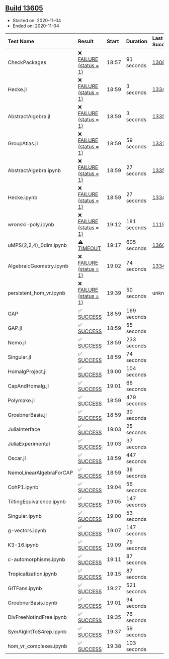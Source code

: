 ## [Build 13605](https://oscarci.mathematik.uni-kl.de/job/oscar/13605/)

* Started on: 2020-11-04
* Ended on: 2020-11-04

| Test Name    | Result | Start | Duration | Last Success | First Failure |
|:-------------|:-------|:------|:---------|:-------------|:--------------|
| CheckPackages | ❌ [FAILURE (status = 1)](https://oscarci.mathematik.uni-kl.de/job/oscar/13605/artifact/logs/build-13605/CheckPackages.log) | 18:57 | 91 seconds | [13085](https://oscarci.mathematik.uni-kl.de/job/oscar/13085/) | [13086](https://oscarci.mathematik.uni-kl.de/job/oscar/13086/) |
| Hecke.jl | ❌ [FAILURE (status = 1)](https://oscarci.mathematik.uni-kl.de/job/oscar/13605/artifact/logs/build-13605/Hecke.jl.log) | 18:59 | 3 seconds | [13341](https://oscarci.mathematik.uni-kl.de/job/oscar/13341/) | [13342](https://oscarci.mathematik.uni-kl.de/job/oscar/13342/) |
| AbstractAlgebra.jl | ❌ [FAILURE (status = 1)](https://oscarci.mathematik.uni-kl.de/job/oscar/13605/artifact/logs/build-13605/AbstractAlgebra.jl.log) | 18:59 | 3 seconds | [13355](https://oscarci.mathematik.uni-kl.de/job/oscar/13355/) | [13356](https://oscarci.mathematik.uni-kl.de/job/oscar/13356/) |
| GroupAtlas.jl | ❌ [FAILURE (status = 1)](https://oscarci.mathematik.uni-kl.de/job/oscar/13605/artifact/logs/build-13605/GroupAtlas.jl.log) | 18:59 | 59 seconds | [13311](https://oscarci.mathematik.uni-kl.de/job/oscar/13311/) | [13312](https://oscarci.mathematik.uni-kl.de/job/oscar/13312/) |
| AbstractAlgebra.ipynb | ❌ [FAILURE (status = 1)](https://oscarci.mathematik.uni-kl.de/job/oscar/13605/artifact/logs/build-13605/AbstractAlgebra.ipynb.log) | 18:59 | 27 seconds | [13355](https://oscarci.mathematik.uni-kl.de/job/oscar/13355/) | [13356](https://oscarci.mathematik.uni-kl.de/job/oscar/13356/) |
| Hecke.ipynb | ❌ [FAILURE (status = 1)](https://oscarci.mathematik.uni-kl.de/job/oscar/13605/artifact/logs/build-13605/Hecke.ipynb.log) | 18:59 | 27 seconds | [13341](https://oscarci.mathematik.uni-kl.de/job/oscar/13341/) | [13342](https://oscarci.mathematik.uni-kl.de/job/oscar/13342/) |
| wronski-poly.ipynb | ❌ [FAILURE (status = 1)](https://oscarci.mathematik.uni-kl.de/job/oscar/13605/artifact/logs/build-13605/wronski-poly.ipynb.log) | 19:12 | 181 seconds | [11192](https://oscarci.mathematik.uni-kl.de/job/oscar/11192/) | [11193](https://oscarci.mathematik.uni-kl.de/job/oscar/11193/) |
| uMPS(2,2,4)_0dim.ipynb | ⚠ [TIMEOUT](https://oscarci.mathematik.uni-kl.de/job/oscar/13605/artifact/logs/build-13605/uMPS-2-2-4-_0dim.ipynb.log) | 19:17 | 605 seconds | [13604](https://oscarci.mathematik.uni-kl.de/job/oscar/13604/) | [13605](https://oscarci.mathematik.uni-kl.de/job/oscar/13605/) |
| AlgebraicGeometry.ipynb | ❌ [FAILURE (status = 1)](https://oscarci.mathematik.uni-kl.de/job/oscar/13605/artifact/logs/build-13605/AlgebraicGeometry.ipynb.log) | 19:02 | 74 seconds | [13341](https://oscarci.mathematik.uni-kl.de/job/oscar/13341/) | [13342](https://oscarci.mathematik.uni-kl.de/job/oscar/13342/) |
| persistent_hom_vr.ipynb | ❌ [FAILURE (status = 1)](https://oscarci.mathematik.uni-kl.de/job/oscar/13605/artifact/logs/build-13605/persistent_hom_vr.ipynb.log) | 19:39 | 50 seconds | unknown | unknown |
| GAP | ✅ [SUCCESS](https://oscarci.mathematik.uni-kl.de/job/oscar/13605/artifact/logs/build-13605/GAP.log) | 18:59 | 169 seconds |  |  |
| GAP.jl | ✅ [SUCCESS](https://oscarci.mathematik.uni-kl.de/job/oscar/13605/artifact/logs/build-13605/GAP.jl.log) | 18:59 | 55 seconds |  |  |
| Nemo.jl | ✅ [SUCCESS](https://oscarci.mathematik.uni-kl.de/job/oscar/13605/artifact/logs/build-13605/Nemo.jl.log) | 18:59 | 233 seconds |  |  |
| Singular.jl | ✅ [SUCCESS](https://oscarci.mathematik.uni-kl.de/job/oscar/13605/artifact/logs/build-13605/Singular.jl.log) | 18:59 | 74 seconds |  |  |
| HomalgProject.jl | ✅ [SUCCESS](https://oscarci.mathematik.uni-kl.de/job/oscar/13605/artifact/logs/build-13605/HomalgProject.jl.log) | 19:00 | 104 seconds |  |  |
| CapAndHomalg.jl | ✅ [SUCCESS](https://oscarci.mathematik.uni-kl.de/job/oscar/13605/artifact/logs/build-13605/CapAndHomalg.jl.log) | 19:01 | 66 seconds |  |  |
| Polymake.jl | ✅ [SUCCESS](https://oscarci.mathematik.uni-kl.de/job/oscar/13605/artifact/logs/build-13605/Polymake.jl.log) | 18:59 | 479 seconds |  |  |
| GroebnerBasis.jl | ✅ [SUCCESS](https://oscarci.mathematik.uni-kl.de/job/oscar/13605/artifact/logs/build-13605/GroebnerBasis.jl.log) | 18:59 | 30 seconds |  |  |
| JuliaInterface | ✅ [SUCCESS](https://oscarci.mathematik.uni-kl.de/job/oscar/13605/artifact/logs/build-13605/JuliaInterface.log) | 19:03 | 25 seconds |  |  |
| JuliaExperimental | ✅ [SUCCESS](https://oscarci.mathematik.uni-kl.de/job/oscar/13605/artifact/logs/build-13605/JuliaExperimental.log) | 19:03 | 37 seconds |  |  |
| Oscar.jl | ✅ [SUCCESS](https://oscarci.mathematik.uni-kl.de/job/oscar/13605/artifact/logs/build-13605/Oscar.jl.log) | 18:59 | 447 seconds |  |  |
| NemoLinearAlgebraForCAP | ✅ [SUCCESS](https://oscarci.mathematik.uni-kl.de/job/oscar/13605/artifact/logs/build-13605/NemoLinearAlgebraForCAP.log) | 18:59 | 36 seconds |  |  |
| CohP1.ipynb | ✅ [SUCCESS](https://oscarci.mathematik.uni-kl.de/job/oscar/13605/artifact/logs/build-13605/CohP1.ipynb.log) | 19:04 | 56 seconds |  |  |
| TiltingEquivalence.ipynb | ✅ [SUCCESS](https://oscarci.mathematik.uni-kl.de/job/oscar/13605/artifact/logs/build-13605/TiltingEquivalence.ipynb.log) | 19:05 | 147 seconds |  |  |
| Singular.ipynb | ✅ [SUCCESS](https://oscarci.mathematik.uni-kl.de/job/oscar/13605/artifact/logs/build-13605/Singular.ipynb.log) | 19:00 | 53 seconds |  |  |
| g-vectors.ipynb | ✅ [SUCCESS](https://oscarci.mathematik.uni-kl.de/job/oscar/13605/artifact/logs/build-13605/g-vectors.ipynb.log) | 19:07 | 147 seconds |  |  |
| K3-16.ipynb | ✅ [SUCCESS](https://oscarci.mathematik.uni-kl.de/job/oscar/13605/artifact/logs/build-13605/K3-16.ipynb.log) | 19:09 | 79 seconds |  |  |
| c-automorphisms.ipynb | ✅ [SUCCESS](https://oscarci.mathematik.uni-kl.de/job/oscar/13605/artifact/logs/build-13605/c-automorphisms.ipynb.log) | 19:11 | 87 seconds |  |  |
| Tropicalization.ipynb | ✅ [SUCCESS](https://oscarci.mathematik.uni-kl.de/job/oscar/13605/artifact/logs/build-13605/Tropicalization.ipynb.log) | 19:15 | 87 seconds |  |  |
| GITFans.ipynb | ✅ [SUCCESS](https://oscarci.mathematik.uni-kl.de/job/oscar/13605/artifact/logs/build-13605/GITFans.ipynb.log) | 19:27 | 521 seconds |  |  |
| GroebnerBasis.ipynb | ✅ [SUCCESS](https://oscarci.mathematik.uni-kl.de/job/oscar/13605/artifact/logs/build-13605/GroebnerBasis.ipynb.log) | 19:01 | 94 seconds |  |  |
| DivFreeNotIndFree.ipynb | ✅ [SUCCESS](https://oscarci.mathematik.uni-kl.de/job/oscar/13605/artifact/logs/build-13605/DivFreeNotIndFree.ipynb.log) | 19:35 | 76 seconds |  |  |
| SymAlgIntToS4rep.ipynb | ✅ [SUCCESS](https://oscarci.mathematik.uni-kl.de/job/oscar/13605/artifact/logs/build-13605/SymAlgIntToS4rep.ipynb.log) | 19:37 | 59 seconds |  |  |
| hom_vr_complexes.ipynb | ✅ [SUCCESS](https://oscarci.mathematik.uni-kl.de/job/oscar/13605/artifact/logs/build-13605/hom_vr_complexes.ipynb.log) | 19:38 | 103 seconds |  |  |

